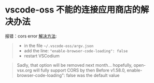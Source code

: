 # vscode-oss 不能的连接应用商店的解决办法
报错：cors error
[解决方法](https://github.com/VSCodium/vscodium/issues/746#issuecomment-889533260):
>
> * in the file `~/.vscode-oss/argv.json`
> * add the line: `"enable-browser-code-loading": false`
> * restart VSCodium


> Sadly, that option will be removed next month... hopefully, open-vsx.org will fully support CORS by then
Before v1.58.0, enable-browser-code-loading": false was the default value


